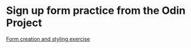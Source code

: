 # Sign up form practice from the Odin Project
[Form creation and styling exercise](https://www.theodinproject.com/lessons/node-path-intermediate-html-and-css-sign-up-form)